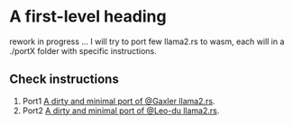 
# A first-level heading
rework in progress ...
I will try to port few llama2.rs to wasm, each will in a ./portX folder with specific instructions.

## Check instructions 
1. Port1 [A dirty and minimal port of @Gaxler llama2.rs](https://github.com/mtb0x1/llama2.rs.wasm/blob/main/port1/README.md).
2. Port2 [A dirty and minimal port of @Leo-du llama2.rs](https://github.com/mtb0x1/llama2.rs.wasm/blob/main/port2/README.md).